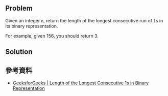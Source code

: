 ## Problem

Given an integer `n`, return the length of the longest consecutive run of `1`s in its binary representation.

For example, given 156, you should return 3.

## Solution

## 參考資料

- [GeeksforGeeks | Length of the Longest Consecutive 1s in Binary Representation](https://www.geeksforgeeks.org/length-longest-consecutive-1s-binary-representation/)